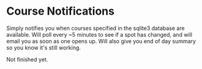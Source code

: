 # Course Notifications

Simply notifies you when courses specified in the sqlite3 database are available. Will poll every ~5 minutes to see if a spot has changed, and will email you as soon as one opens up. Will also give you end of day summary so you know it's still working.

Not finished yet.
